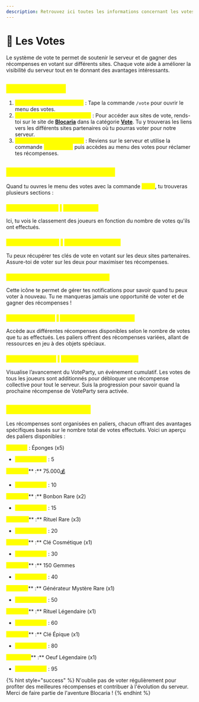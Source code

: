 ```yaml
---
description: Retrouvez ici toutes les informations concernant les votes
---
```


# 📨 Les Votes

Le système de vote te permet de soutenir le serveur et de gagner des récompenses en votant sur différents sites. Chaque vote aide à améliorer la visibilité du serveur tout en te donnant des avantages intéressants.

## <mark style="color:yellow;">Comment Voter</mark>

1. <mark style="color:yellow;">**Accède au Menu des Votes**</mark> : Tape la commande `/vote` pour ouvrir le menu des votes.
2. <mark style="color:yellow;">**Voter sur les Sites Partenaires**</mark> : Pour accéder aux sites de vote, rends-toi sur le site de [**Blocaria**](https://blocaria.fr/vote) dans la catégorie [**Vote**](https://blocaria.fr/vote). Tu y trouveras les liens vers les différents sites partenaires où tu pourras voter pour notre serveur.
3. <mark style="color:yellow;">**Réclame Tes Récompenses**</mark> : Reviens sur le serveur et utilise la commande <mark style="color:yellow;">**`/pw spawn01`**</mark> puis accèdes au menu des votes pour réclamer tes récompenses.

## <mark style="color:yellow;">Interface du Menu des Votes</mark>

Quand tu ouvres le menu des votes avec la commande <mark style="color:yellow;">**`/vote`**</mark>, tu trouveras plusieurs sections :&#x20;

### <mark style="color:yellow;">E</mark><mark style="color:yellow;">**n Haut à Gauche**</mark> <mark style="color:yellow;"></mark><mark style="color:yellow;">:</mark> <mark style="color:yellow;"></mark><mark style="color:yellow;">**Classement**</mark>

Ici, tu vois le classement des joueurs en fonction du nombre de votes qu'ils ont effectués.

### <mark style="color:yellow;">E</mark><mark style="color:yellow;">**n Haut au Centre**</mark> <mark style="color:yellow;"></mark><mark style="color:yellow;">:</mark> <mark style="color:yellow;"></mark><mark style="color:yellow;">**Récompenses Clés**</mark>

Tu peux récupérer tes clés de vote en votant sur les deux sites partenaires. Assure-toi de voter sur les deux pour maximiser tes récompenses.

### <mark style="color:yellow;">À Droite : Gestion des Notifications</mark>

Cette icône te permet de gérer tes notifications pour savoir quand tu peux voter à nouveau. Tu ne manqueras jamais une opportunité de voter et de gagner des récompenses !

### <mark style="color:yellow;">E</mark><mark style="color:yellow;">**n Bas à Gauche**</mark> <mark style="color:yellow;"></mark><mark style="color:yellow;">:</mark> <mark style="color:yellow;"></mark><mark style="color:yellow;">**Menu des Paliers de Vote**</mark>

Accède aux différentes récompenses disponibles selon le nombre de votes que tu as effectués. Les paliers offrent des récompenses variées, allant de ressources en jeu à des objets spéciaux.

### <mark style="color:yellow;">E</mark><mark style="color:yellow;">**n Bas au Centre**</mark> <mark style="color:yellow;"></mark><mark style="color:yellow;">:</mark> <mark style="color:yellow;"></mark><mark style="color:yellow;">**Avancement du VoteParty**</mark>

Visualise l’avancement du VoteParty, un événement cumulatif. Les votes de tous les joueurs sont additionnés pour débloquer une récompense collective pour tout le serveur. Suis la progression pour savoir quand la prochaine récompense de VoteParty sera activée.

## <mark style="color:yellow;">Récompenses de Vote</mark>

Les récompenses sont organisées en paliers, chacun offrant des avantages spécifiques basés sur le nombre total de votes effectués. Voici un aperçu des paliers disponibles :

<mark style="color:yellow;">**Palier #1**</mark> : Éponges (x5)

* <mark style="color:yellow;">**Votes requis**</mark> : 5

<mark style="color:yellow;">**Palier #2**</mark>** :** 75.000[💰](https://emojipedia.org/money-bag)

* <mark style="color:yellow;">**Votes requis**</mark> : 10

<mark style="color:yellow;">**Palier #3**</mark>** :** Bonbon Rare (x2)

* <mark style="color:yellow;">**Votes requis**</mark> : 15

<mark style="color:yellow;">**Palier #4**</mark>** :** Rituel Rare (x3)

* <mark style="color:yellow;">**Votes requis**</mark> : 20

<mark style="color:yellow;">**Palier #5**</mark>** :** Clé Cosmétique (x1)

* <mark style="color:yellow;">**Votes requis**</mark> : 30

<mark style="color:yellow;">**Palier #6**</mark>** :** 150 Gemmes

* <mark style="color:yellow;">**Votes requis**</mark> : 40

<mark style="color:yellow;">**Palier #7**</mark>** :** Générateur Mystère Rare (x1)

* <mark style="color:yellow;">**Votes requis**</mark> : 50

<mark style="color:yellow;">**Palier #8**</mark>** :** Rituel Légendaire (x1)

* <mark style="color:yellow;">**Votes requis**</mark> : 60

<mark style="color:yellow;">**Palier #9**</mark>** :** Clé Épique (x1)

* <mark style="color:yellow;">**Votes requis**</mark> : 80

<mark style="color:yellow;">**Palier #10**</mark>** :** Oeuf Légendaire (x1)

* <mark style="color:yellow;">**Votes requis**</mark> : 95

{% hint style="success" %}
N'oublie pas de voter régulièrement pour profiter des meilleures récompenses et contribuer à l'évolution du serveur. Merci de faire partie de l'aventure Blocaria !
{% endhint %}
